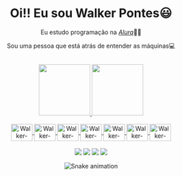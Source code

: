 <div>
   <h1 align="center">Oi!! Eu sou Walker Pontes😃️</h1>
   <p align="center"> Eu estudo programação na <a href="https://cursos.alura.com.br/user/walkerpontess"><i>Alura</i></a>👨‍💻</h2>
   <p align="center">Sou uma pessoa que está atrás de entender as máquinas💻</h2>
</div>


## 


<div align="center">
  <a href="https://github.com/walkerpontes">
  <img height="120em" src="https://github-readme-stats.vercel.app/api?username=walkerpontes&show_icons=true&theme=dark&include_all_commits=true&count_private=true"/>
  <img height="120em" src="https://github-readme-stats.vercel.app/api/top-langs/?username=walkerpontes&layout=compact&langs_count=7&theme=dark"/>
</div>
   
  
  
 <div align="center" valign="top"><br>
  <img align="center" alt="Walker-Java" height="40" width="50" src="https://cdn.jsdelivr.net/gh/devicons/devicon/icons/java/java-original-wordmark.svg">
  <img align="center" alt="Walker-MySQL" height="40" width="50" src="https://cdn.jsdelivr.net/gh/devicons/devicon/icons/mysql/mysql-plain-wordmark.svg">
   <img align="center" alt="Walker-VsCode" height="40" width="50" src="https://cdn.jsdelivr.net/gh/devicons/devicon/icons/vscode/vscode-original.svg">
   <img align="center" alt="Walker-Linux" height="40" width="50" src="https://cdn.jsdelivr.net/gh/devicons/devicon/icons/linux/linux-original.svg">
   <img align="center" alt="Walker-IntelliJ" height="40" width="50" src="https://cdn.jsdelivr.net/gh/devicons/devicon/icons/intellij/intellij-plain.svg">
   <img align="center" alt="Walker-Css" height="40" width="50" src="https://cdn.jsdelivr.net/gh/devicons/devicon/icons/css3/css3-plain.svg">
   <img align="center" alt="Walker-Html" height="40" width="50" src="https://cdn.jsdelivr.net/gh/devicons/devicon/icons/html5/html5-plain.svg">
 </div><br>
   
  
  <div align="center">
    <a href="https://www.instagram.com/walkeer.exe/" target="_blank"><img src="https://img.shields.io/badge/Instagram-E4405F?style=for-the-badge&logo=instagram&logoColor=white" target="_blank"></a>
    <a href="https://www.linkedin.com/in/walkerpontes/" target="_blank"><img src="https://img.shields.io/badge/LinkedIn-0077B5?style=for-the-badge&logo=linkedin&logoColor=white" target="_blank"></a>
    <a href="https://api.whatsapp.com/send?phone=5598982404914&text=Me%20mande%20um%20oi!" target="_blank"><img src="https://img.shields.io/badge/WhatsApp-25D366?style=for-the-badge&logo=whatsapp&logoColor=white" target="_blank"></a>
    <a href="mailto:walkerpontess@gmail.com" target="_blank"><img src="https://img.shields.io/badge/Gmail-D14836?style=for-the-badge&logo=gmail&logoColor=white" target="_blank"></a>
 </div>
  
    
   
   <div align="center">
  
  ![Snake animation](https://github.com/walkerpontes/walkerpontes/blob/output/github-contribution-grid-snake.svg)
  
</div>
    

  
  
  

